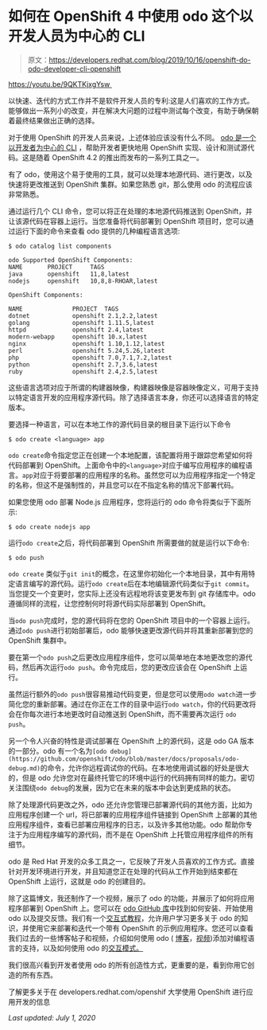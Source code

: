 # 如何在 OpenShift 4 中使用 odo 这个以开发人员为中心的 CLI

> 原文：<https://developers.redhat.com/blog/2019/10/16/openshift-do-odo-developer-cli-openshift>

https://youtu.be/9QKTKjxgYsw 

以快速、迭代的方式工作并不是软件开发人员的专利:这是人们喜欢的工作方式。能够做出一系列小的改变，并在解决大问题的过程中测试每个改变，有助于确保朝着最终结果做出正确的选择。

对于使用 OpenShift 的开发人员来说，上述体验应该没有什么不同。 [odo 是一个以开发者为中心的 CLI](https://developers.redhat.com/products/odo) ，帮助开发者更快地用 OpenShift 实现、设计和测试源代码。这是随着 OpenShift 4.2 的推出而发布的一系列工具之一。

有了 odo，使用这个易于使用的工具，就可以处理本地源代码、进行更改，以及快速将更改推送到 OpenShift 集群。如果您熟悉 git，那么使用 odo 的流程应该非常熟悉。

通过运行几个 CLI 命令，您可以将正在处理的本地源代码推送到 OpenShift，并让该源代码在容器上运行。当您准备将代码部署到 OpenShift 项目时，您可以通过运行下面的命令来查看 odo 提供的几种编程语言选项:

```
$ odo catalog list components

odo Supported OpenShift Components:
NAME       PROJECT     TAGS
java       openshift   11,8,latest
nodejs     openshift   10,8,8-RHOAR,latest

OpenShift Components:

NAME              PROJECT  TAGS
dotnet            openshift 2.1,2.2,latest
golang            openshift 1.11.5,latest
httpd             openshift 2.4,latest
modern-webapp     openshift 10.x,latest
nginx             openshift 1.10,1.12,latest
perl              openshift 5.24,5.26,latest
php               openshift 7.0,7.1,7.2,latest
python            openshift 2.7,3.6,latest
ruby              openshift 2.4,2.5,latest
```

这些语言选项对应于所谓的构建器映像，构建器映像是容器映像定义，可用于支持以特定语言开发的应用程序源代码。除了选择语言本身，你还可以选择语言的特定版本。

要选择一种语言，可以在本地工作的源代码目录的根目录下运行以下命令

`$ odo create <language> app`

`odo create`命令指定您正在创建一个本地配置，该配置将用于跟踪您希望如何将代码部署到 OpenShift。上面命令中的`<language>`对应于编写应用程序的编程语言。`app`对应于将要部署的应用程序的名称。虽然您可以为应用程序指定一个特定的名称，但这不是强制性的，并且您可以在不指定名称的情况下部署代码。

如果您使用 odo 部署 Node.js 应用程序，您将运行的 odo 命令将类似于下面所示:

`$ odo create nodejs app`

运行`odo create`之后，将代码部署到 OpenShift 所需要做的就是运行以下命令:

`$ odo push`

`odo create` 类似于`git init`的概念，在这里你初始化一个本地目录，其中有用特定语言编写的源代码。运行`odo create`后在本地编辑源代码类似于`git commit`。当您提交一个变更时，您实际上还没有远程地将该变更发布到 git 存储库中。odo 遵循同样的流程，让您控制何时将源代码实际部署到 OpenShift。

当`odo push`完成时，您的源代码将在您的 OpenShift 项目中的一个容器上运行。通过`odo push`进行初始部署后，odo 能够快速更改源代码并将其重新部署到您的 OpenShift 集群中。

要在第一个`odo push`之后更改应用程序组件，您可以简单地在本地更改您的源代码，然后再次运行`odo push`。命令完成后，您的更改应该会在 OpenShift 上运行。

虽然运行额外的`odo push`很容易推动代码变更，但是您可以使用`odo watch`进一步简化您的重新部署。通过在你正在工作的目录中运行`odo watch`，你的代码更改将会在你每次进行本地更改时自动推送到 OpenShift，而不需要再次运行
`odo push`。

另一个令人兴奋的特性是调试部署在 OpenShift 上的源代码，这是 odo GA 版本的一部分。odo 有一个名为`[odo debug](https://github.com/openshift/odo/blob/master/docs/proposals/odo-debug.md)`的命令，允许你远程调试你的代码。在本地使用调试器的好处是很大的，但是 odo 允许您对在最终托管它的环境中运行的代码拥有同样的能力。密切关注围绕`odo debug`的发展，因为它在未来的版本中会达到更成熟的状态。

除了处理源代码更改之外，odo 还允许您管理已部署源代码的其他方面，比如为应用程序创建一个 url，将已部署的应用程序组件链接到 OpenShift 上部署的其他应用程序组件，查看已部署应用程序的日志，以及许多其他功能。odo 帮助你专注于为应用程序编写的源代码，而不是在 OpenShift 上托管应用程序组件的所有细节。

odo 是 Red Hat 开发的众多工具之一，它反映了开发人员喜欢的工作方式。直接针对开发环境进行开发，并且知道您正在处理的代码从工作开始到结束都在 OpenShift 上运行，这就是 odo 的创建目的。

除了这篇博文，我还制作了一个视频，展示了 odo 的功能，并展示了如何将应用程序部署到 OpenShift 上。您可以在 [odo GitHub 库](https://github.com/openshift/odo)中找到如何安装、开始使用 odo 以及提交反馈。我们有一个[交互式教程](https://developers.redhat.com/courses/openshift/odo-command-line/?loc=null)，允许用户学习更多关于 odo 的知识，并使用它来部署和迭代一个带有 OpenShift 的示例应用程序。您还可以查看我们过去的一些博客帖子和视频，介绍如何使用 odo ( [博客](https://developers.redhat.com/blog/2019/07/15/using-a-custom-builder-image-on-red-hat-openshift-with-openshift-do/)，[视频](https://www.youtube.com/watch?v=gc29u3rbioI))添加对编程语言的支持，以及如何使用 odo 的[交互模式。](https://developers.redhat.com/blog/2019/08/14/openshift-development-with-interactive-odo/)

我们很高兴看到开发者使用 odo 的所有创造性方式，更重要的是，看到你用它创造的所有东西。

了解更多关于在 developers.redhat.com/openshif 大学使用 OpenShift 进行应用开发的信息

*Last updated: July 1, 2020*